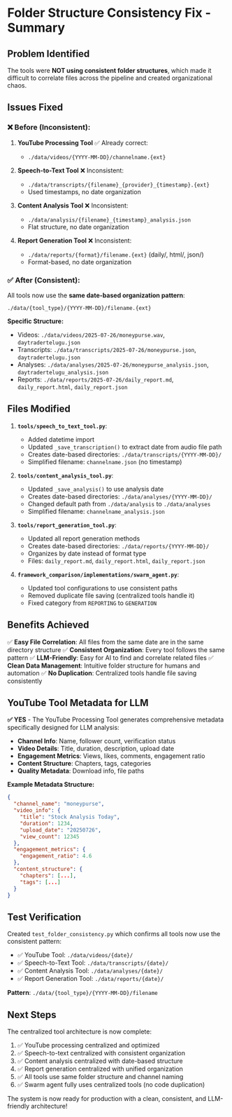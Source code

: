 # Folder Structure Consistency Fix - Summary

## Problem Identified
The tools were **NOT using consistent folder structures**, which made it difficult to correlate files across the pipeline and created organizational chaos.

## Issues Fixed

### ❌ Before (Inconsistent):
1. **YouTube Processing Tool** ✅ Already correct:
   - `./data/videos/{YYYY-MM-DD}/channelname.{ext}`

2. **Speech-to-Text Tool** ❌ Inconsistent:
   - `./data/transcripts/{filename}_{provider}_{timestamp}.{ext}`
   - Used timestamps, no date organization

3. **Content Analysis Tool** ❌ Inconsistent:
   - `./data/analysis/{filename}_{timestamp}_analysis.json`
   - Flat structure, no date organization

4. **Report Generation Tool** ❌ Inconsistent:
   - `./data/reports/{format}/filename.{ext}` (daily/, html/, json/)
   - Format-based, no date organization

### ✅ After (Consistent):

All tools now use the **same date-based organization pattern**:

```
./data/{tool_type}/{YYYY-MM-DD}/filename.{ext}
```

**Specific Structure:**
- Videos: `./data/videos/2025-07-26/moneypurse.wav`, `daytradertelugu.json`
- Transcripts: `./data/transcripts/2025-07-26/moneypurse.json`, `daytradertelugu.json`
- Analyses: `./data/analyses/2025-07-26/moneypurse_analysis.json`, `daytradertelugu_analysis.json`
- Reports: `./data/reports/2025-07-26/daily_report.md`, `daily_report.html`, `daily_report.json`

## Files Modified

1. **`tools/speech_to_text_tool.py`**:
   - Added datetime import
   - Updated `_save_transcription()` to extract date from audio file path
   - Creates date-based directories: `./data/transcripts/{YYYY-MM-DD}/`
   - Simplified filename: `channelname.json` (no timestamp)

2. **`tools/content_analysis_tool.py`**:
   - Updated `_save_analysis()` to use analysis date
   - Creates date-based directories: `./data/analyses/{YYYY-MM-DD}/`
   - Changed default path from `./data/analysis` to `./data/analyses`
   - Simplified filename: `channelname_analysis.json`

3. **`tools/report_generation_tool.py`**:
   - Updated all report generation methods
   - Creates date-based directories: `./data/reports/{YYYY-MM-DD}/`
   - Organizes by date instead of format type
   - Files: `daily_report.md`, `daily_report.html`, `daily_report.json`

4. **`framework_comparison/implementations/swarm_agent.py`**:
   - Updated tool configurations to use consistent paths
   - Removed duplicate file saving (centralized tools handle it)
   - Fixed category from `REPORTING` to `GENERATION`

## Benefits Achieved

✅ **Easy File Correlation**: All files from the same date are in the same directory structure
✅ **Consistent Organization**: Every tool follows the same pattern
✅ **LLM-Friendly**: Easy for AI to find and correlate related files
✅ **Clean Data Management**: Intuitive folder structure for humans and automation
✅ **No Duplication**: Centralized tools handle file saving consistently

## YouTube Tool Metadata for LLM

**✅ YES** - The YouTube Processing Tool generates comprehensive metadata specifically designed for LLM analysis:

- **Channel Info**: Name, follower count, verification status
- **Video Details**: Title, duration, description, upload date
- **Engagement Metrics**: Views, likes, comments, engagement ratio
- **Content Structure**: Chapters, tags, categories
- **Quality Metadata**: Download info, file paths

**Example Metadata Structure:**
```json
{
  "channel_name": "moneypurse",
  "video_info": {
    "title": "Stock Analysis Today",
    "duration": 1234,
    "upload_date": "20250726",
    "view_count": 12345
  },
  "engagement_metrics": {
    "engagement_ratio": 4.6
  },
  "content_structure": {
    "chapters": [...],
    "tags": [...]
  }
}
```

## Test Verification

Created `test_folder_consistency.py` which confirms all tools now use the consistent pattern:
- ✅ YouTube Tool: `./data/videos/{date}/`
- ✅ Speech-to-Text Tool: `./data/transcripts/{date}/`
- ✅ Content Analysis Tool: `./data/analyses/{date}/`
- ✅ Report Generation Tool: `./data/reports/{date}/`

**Pattern**: `./data/{tool_type}/{YYYY-MM-DD}/filename`

## Next Steps

The centralized tool architecture is now complete:
1. ✅ YouTube processing centralized and optimized
2. ✅ Speech-to-text centralized with consistent organization
3. ✅ Content analysis centralized with date-based structure
4. ✅ Report generation centralized with unified organization
5. ✅ All tools use same folder structure and channel naming
6. ✅ Swarm agent fully uses centralized tools (no code duplication)

The system is now ready for production with a clean, consistent, and LLM-friendly architecture!
